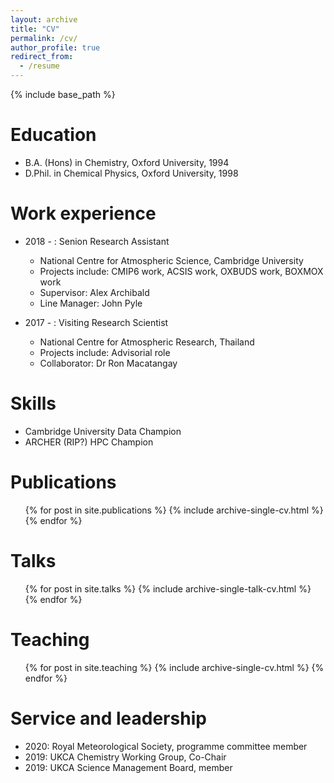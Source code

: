 ```yaml
---
layout: archive
title: "CV"
permalink: /cv/
author_profile: true
redirect_from:
  - /resume
---
```


{% include base_path %}

Education
======
* B.A. (Hons) in Chemistry, Oxford University, 1994
* D.Phil. in Chemical Physics, Oxford University, 1998

Work experience
======
* 2018 - : Senion Research Assistant
  * National Centre for Atmospheric Science, Cambridge University
  * Projects include: CMIP6 work, ACSIS work, OXBUDS work, BOXMOX work
  * Supervisor: Alex Archibald
  * Line Manager: John Pyle

* 2017 - : Visiting Research Scientist
  * National Centre for Atmospheric Research, Thailand
  * Projects include: Advisorial role
  * Collaborator: Dr Ron Macatangay
  
Skills
======
* Cambridge University Data Champion
* ARCHER (RIP?) HPC Champion

Publications
======
  <ul>{% for post in site.publications %}
    {% include archive-single-cv.html %}
  {% endfor %}</ul>
  
Talks
======
  <ul>{% for post in site.talks %}
    {% include archive-single-talk-cv.html %}
  {% endfor %}</ul>
  
Teaching
======
  <ul>{% for post in site.teaching %}
    {% include archive-single-cv.html %}
  {% endfor %}</ul>
  
Service and leadership
======
* 2020: Royal Meteorological Society, programme committee member
* 2019: UKCA Chemistry Working Group, Co-Chair
* 2019: UKCA Science Management Board, member
